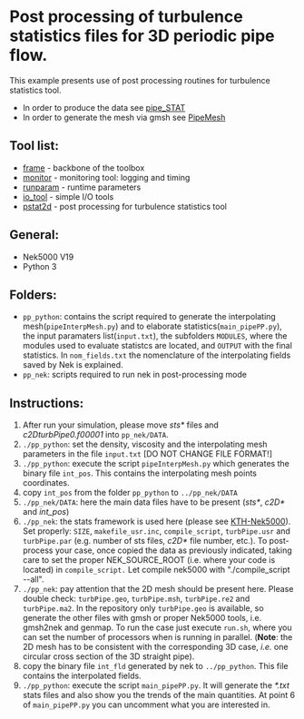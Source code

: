 # Post processing of turbulence statistics files for 3D periodic pipe flow.

This example presents use of post processing routines for turbulence statistics tool.
  - In order to produce the data see [pipe_STAT](https://github.com/KTH-Nek5000/KTH_Examples/tree/master/pipe_STAT)
  - In order to generate the mesh via gmsh see [PipeMesh](https://github.com/KTH-Nek5000/PipeMesh)

## Tool list:
* [frame](https://kth-nek5000.github.io/KTH_Framework/group__frame.html) - backbone of the toolbox
* [monitor](https://kth-nek5000.github.io/KTH_Framework/group__monitor.html) - monitoring tool: logging and timing
* [runparam](https://kth-nek5000.github.io/KTH_Framework/group__runparam.html) - runtime parameters
* [io_tool](https://kth-nek5000.github.io/KTH_Framework/group__io__tools.html) - simple I/O tools
* [pstat2d](https://kth-nek5000.github.io/KTH_Framework/group__pstat2d.html) - post processing for turbulence statistics tool


## General:
  - Nek5000 V19
  - Python 3

## Folders:
   - `pp_python`: contains the script required to generate the interpolating mesh(`pipeInterpMesh.py`) and to elaborate statistics(`main_pipePP.py`), the input paramaters list(`input.txt`), the subfolders `MODULES`, where the modules used to evaluate statistcs are located, and `OUTPUT` with the final statistics. In `nom_fields.txt` the nomenclature of the interpolating fields saved by Nek is explained.
   - `pp_nek`: scripts required to run nek in post-processing mode

## Instructions:
   1. After run your simulation, please move _sts\*_ files and _c2DturbPipe0.f00001_ into `pp_nek/DATA`.
   2. `./pp_python`: set the density, viscosity and the interpolating mesh parameters in the file `input.txt` \[DO NOT CHANGE FILE FORMAT!\]
   3. `./pp_python`: execute the script `pipeInterpMesh.py` which generates the binary file `int_pos`. This contains the interpolating mesh points coordinates.
   4. copy `int_pos` from the folder `pp_python` to `../pp_nek/DATA`
   5. `./pp_nek/DATA`: here the main data files have to be present (_sts\*_, _c2D\*_ and _int\_pos_)
   6. `./pp_nek`: the stats framework is used here (please see [KTH-Nek5000](https://github.com/KTH-Nek5000)). Set properly: `SIZE`, `makefile_usr.inc`, `compile_script`, `turbPipe.usr` and `turbPipe.par` (e.g. number of sts files, _c2D\*_ file number, etc.). To post-process your case, once copied the data as previously indicated, taking care to set the proper NEK\_SOURCE\_ROOT (i.e. where your code is located) in `compile_script.` Let compile nek5000 with "./compile\_script --all".
   7. `./pp_nek`: pay attention that the 2D mesh should be present here. Please double check: `turbPipe.geo`, `turbPipe.msh`, `turbPipe.re2` and `turbPipe.ma2`. In the repository only `turbPipe.geo` is available, so generate the other files with gmsh or proper Nek5000 tools, i.e. gmsh2nek and genmap.  To run the case just execute `run.sh`, where you can set the number of processors when is running in parallel. (**Note**: the 2D mesh has to be consistent with the corresponding 3D case, _i.e._ one circular cross section of the 3D straight pipe).
   8. copy the binary file `int_fld` generated by nek to `../pp_python`. This file contains the interpolated fields.
   9. `./pp_python`: execute the script `main_pipePP.py`. It will generate the _\*.txt_ stats files and also show you the trends of the main quantities. At point 6 of `main_pipePP.py` you can uncomment what you are interested in.


